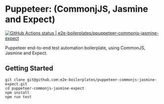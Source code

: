 # Puppeteer: (CommonjJS, Jasmine and Expect)

[![GitHub Actions status | e2e-boilerplates/ppuppeteer-commonjs-jasmine-expect](https://github.com/e2e-boilerplates/puppeteer-commonjs-jasmine-expect/workflows/puppeteer-commonjs-jasmine-expect/badge.svg)](https://github.com/e2e-boilerplates/puppeteer-commonjs-jasmine-expect/actions?workflow=ppuppeteer-commonjs-jasmine-expect)

Puppeteer end-to-end test automation boilerplate, using CommonJS, Jasmine and Expect.

## Getting Started

    git clone git@github.com:e2e-boilerplates/puppeteer-commonjs-jasmine-expect.git
    cd puppeteer-commonjs-jasmine-expect
    npm install
    npm run test
